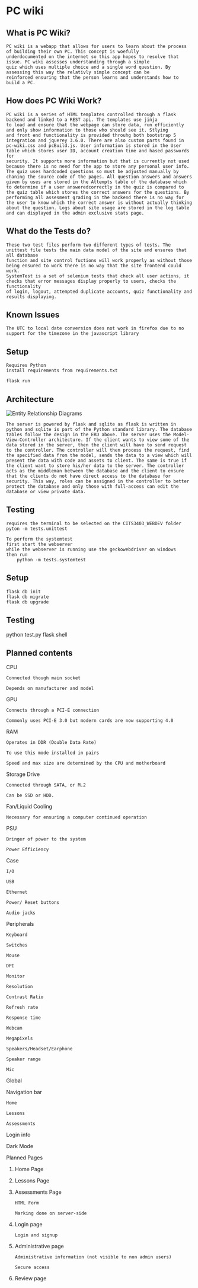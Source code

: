 # PC wiki

## What is PC Wiki?

    PC wiki is a webapp that allows for users to learn about the process of building their own PC. This concept is woefully
    underdocumented on the internet so this app hopes to resolve that issue. PC wiki assesses understanding through a simple
    quiz which uses multiple choice and a single word question. By assessing this way the relativly simple concept can be
    reinforced ensuring that the person learns and understands how to build a PC.

## How does PC Wiki Work?

    PC wiki is a series of HTML templates controlled through a flask backend and linked to a REST api. The templates use jinja
    to load and ensure that the webpage can store data, run efficiently and only show information to those who should see it. Stlying
    and front end functionality is provided throuhg both bootstrap 5 integration and jquerey 3.6.0. There are also custom parts found in
    pc-wiki.css and pcBuild.js. User information is stored in the User table which stores user ID, account creation time and hased passwords for
    security. It supports more information but that is currently not used because there is no need for the app to store any personal user info.
    The quiz uses hardcoded questions so must be adjusted manually by chaning the source code of the pages. All question answers and answers
    given by uses are stored in the Attempts table of the database which to determine if a user answeredcorrectly in the quiz is compared to
    the quiz table which stores the correct answers for the questions. By performing all assesment grading in the backend there is no way for
    the user to know which the correct answer is without actually thinking about the question. Logs about site usage are stored in the log table
    and can displayed in the admin exclusive stats page.

## What do the Tests do?

    These two test files perform two different types of tests. The unittest file tests the main data model of the site and ensures that all database
    function and site control fuctions will work properly as without those being ensured to work there is no way that the site frontend could work.
    SystemTest is a set of selenium tests that check all user actions, it checks that error messages display properly to users, checks the functionality
    of login, logout, attempted duplicate accounts, quiz functionality and results displaying.

## Known Issues

    The UTC to local date conversion does not work in firefox due to no support for the timezone in the javascript library

## Setup

    Requires Python
    install requirements from requirements.txt

    flask run

## Architecture

![Entity Relationship Diagrams](./ERD.png)

    The server is powered by flask and sqlite as flask is written in python and sqlite is part of the Python standard library. The database tables follow the design in the ERD above. The server uses the Model-View-Controller architecture. If the client wants to view some of the data stored in the server, then the client will have to send request to the controller. The controller will then process the request, find the specified data from the model, sends the data to a view which will present the data with code and assets to client. The same is true if the client want to store his/her data to the server. The controller acts as the middleman between the database and the client to ensure that the clients do not have direct access to the database for security. This way, roles can be assigned in the controller to better protect the database and only those with full-access can edit the database or view private data.

## Testing

    requires the terminal to be selected on the CITS3403_WEBDEV folder
    pyton -m tests.unittest

    To perform the systemtest
    first start the webserver
    while the webserver is running use the geckowebdriver on windows
    then run
        python -m tests.systemtest

## Setup

    flask db init
    flask db migrate
    flask db upgrade

## Testing

python test.py
flask shell

## Planned contents

CPU

    Connected though main socket

    Depends on manufacturer and model

GPU

    Connects through a PCI-E connection

    Commonly uses PCI-E 3.0 but modern cards are now supporting 4.0

RAM

    Operates in DDR (Double Data Rate)

    To use this mode installed in pairs

    Speed and max size are determined by the CPU and motherboard

Storage Drive

    Connected through SATA, or M.2

    Can be SSD or HDD.

Fan/Liquid Cooling

    Necessary for ensuring a computer continued operation

PSU

    Bringer of power to the system

    Power Efficiency

Case

    I/O

    USB

    Ethernet

    Power/ Reset buttons

    Audio jacks

Peripherals

    Keyboard

    Switches

    Mouse

    DPI

    Monitor

    Resolution

    Contrast Ratio

    Refresh rate

    Response time

    Webcam

    Megapixels

    Speakers/Headset/Earphone

    Speaker range

    Mic

Global

Navigation bar

    Home

    Lessons

    Assessments

Login info

Dark Mode

Planned Pages

1. Home Page

2. Lessons Page

3. Assessments Page

    ```
    HTML Form

    Marking done on server-side
    ```

4. Login page

    ```
    Login and signup
    ```

5. Administrative page

    ```
    Administrative information (not visible to non admin users)

    Secure access
    ```

6. Review page
